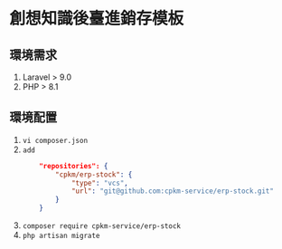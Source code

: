 # 創想知識後臺進銷存模板
## 環境需求
1. Laravel > 9.0
1. PHP > 8.1

## 環境配置
1. `vi composer.json`
2. `add`
    ```json
        "repositories": {
            "cpkm/erp-stock": {
                "type": "vcs",
                "url": "git@github.com:cpkm-service/erp-stock.git"
            }
        }
    ```
3. `composer require cpkm-service/erp-stock`
4. `php artisan migrate`

